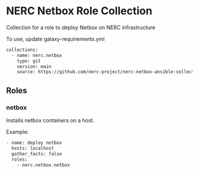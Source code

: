 # NERC Netbox Role Collection

Collection for a role to deploy Netbox on NERC infrastructure

To use, update galaxy-requirements.yml

```sh
collections:
  - name: nerc.netbox
    type: git
    version: main
    source: https://github.com/nerc-project/nerc-netbox-ansible-collection.git
```

## Roles

### netbox

Installs netbox containers on a host.

Example:

```sh
- name: deploy netbox
  hosts: localhost
  gather_facts: false
  roles:
    - nerc.netbox.netbox
```
